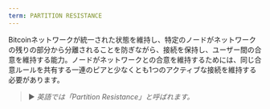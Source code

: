 ```yaml
---
term: PARTITION RESISTANCE
---
```


Bitcoinネットワークが統一された状態を維持し、特定のノードがネットワークの残りの部分から分離されることを防ぎながら、接続を保持し、ユーザー間の合意を維持する能力。ノードがネットワークとの合意を維持するためには、同じ合意ルールを共有する一連のピアと少なくとも1つのアクティブな接続を維持する必要があります。

> ► *英語では「Partition Resistance」と呼ばれます。*